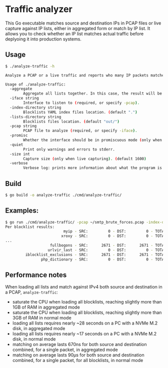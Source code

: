# Traffic analyzer

This Go executable matches source and destination IPs in PCAP files or live capture against IP lists, either in
aggregated form or match by IP list. It allows you to check whether an IP list matches actual traffic before deplyoing
it into production systems.

## Usage

```sh
$ ./analyze-traffic -h

Analyze a PCAP or a live traffic and reports who many IP packets matches which IP list.

Usage of ./analyze-traffic:
  -aggregate
        Aggregate all lists together. In this case, the result will be only match/no match.
  -iface string
        Interface to listen to (required, or specify -pcap).
  -index-directory string
        Blocklists YAML index files location. (default ".")
  -lists-directory string
        Blocklists files location. (default "out/")
  -pcap string
        PCAP file to analyze (required, or specify -iface).
  -promisc
        Whether the interface should be in promiscuous mode (only when live capturing). (default true)
  -quiet
        Print only warnings and errors to stderr.
  -size int
        Capture size (only when live capturing). (default 1600)
  -verbose
        Verbose log: prints more information about what the program is doing.
```

## Build

```sh
$ go build -o analyze-traffic ./cmd/analyze-traffic/
```

## Examples:

```sh
$ go run ./cmd/analyze-traffic/ -pcap ~/smtp_brute_forces.pcap -index-directory ../ --lists-directory out/
Per blocklist results:
                          myip - SRC:         0 - DST:         0 - TOTAL:         0
                         xroxy - SRC:         0 - DST:         0 - TOTAL:         0
...
                    fullbogons - SRC:      2671 - DST:      2671 - TOTAL:      5342
                   urlvir_last - SRC:         0 - DST:         0 - TOTAL:         0
         iblocklist_exclusions - SRC:      2671 - DST:      2671 - TOTAL:      5342
                php_dictionary - SRC:         0 - DST:         0 - TOTAL:         0
```

## Performance notes

When loading all lists and match against IPv4 both source and destination in a PCAP, `analyze-traffic`:
* saturate the CPU when loading all blocklists, reaching slightly more than 1GB of RAM in aggregated mode
* saturate the CPU when loading all blocklists, reaching slightly more than 3GB of RAM in normal mode
* loading all lists requires nearly ~28 seconds on a PC with a NVMe M.2 disk, in aggregated mode
* loading all lists requires nearly ~17 seconds on a PC with a NVMe M.2 disk, in normal mode
* matching on average lasts 670ns for both source and destination combined, for a single packet, in aggregated mode
* matching on average lasts 90µs for both source and destination combined, for a single packet, for all blocklists, in normal mode
